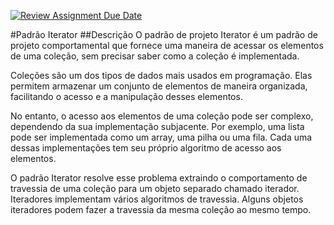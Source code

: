 [![Review Assignment Due Date](https://classroom.github.com/assets/deadline-readme-button-24ddc0f5d75046c5622901739e7c5dd533143b0c8e959d652212380cedb1ea36.svg)](https://classroom.github.com/a/LoNyptRI)

#Padrão Iterator
##Descrição
O padrão de projeto Iterator é um padrão de projeto comportamental que fornece uma maneira de acessar os elementos de uma coleção, sem precisar saber como a coleção é implementada. 

Coleções são um dos tipos de dados mais usados em programação. Elas permitem armazenar um conjunto de elementos de maneira organizada, facilitando o acesso e a manipulação desses elementos.

No entanto, o acesso aos elementos de uma coleção pode ser complexo, dependendo da sua implementação subjacente. Por exemplo, uma lista pode ser implementada como um array, uma pilha ou uma fila. Cada uma dessas implementações tem seu próprio algoritmo de acesso aos elementos.

O padrão Iterator resolve esse problema extraindo o comportamento de travessia de uma coleção para um objeto separado chamado iterador. Iteradores implementam vários algoritmos de travessia. Alguns objetos iteradores podem fazer a travessia da mesma coleção ao mesmo tempo.
